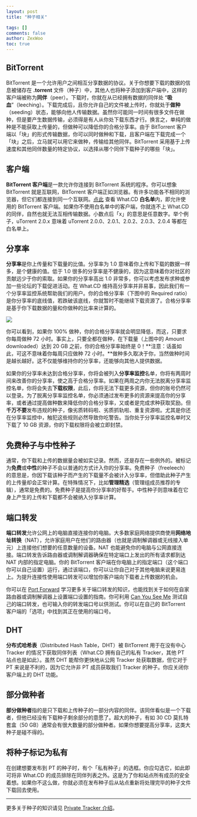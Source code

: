 ```yaml
---
layout: post
title: "种子相关"

tags: []
comments: false
author: ZexWoo
toc: true
---
```


## BitTorrent

BitTorrent 是一个允许用户之间相互分享数据的协议。关于你想要下载的数据的信息被储存在 **.torrent** 文件（种子）中，其他人也将种子添加到客户端中，这样的客户端被称为**同伴**（peer）。下载时，你就在从已经拥有数据的同伴处 “**吸血**”（leeching）。下载完成后，且你允许自己的文件被上传时，你就处于**做种**（seeding）状态，能够向他人传输数据。虽然你可能同一时间有很多文件在做种，但是要产生数据传输，必须得是有人从你处下载东西才行。换言之，单纯的做种是不能获取上传量的，但做种可以降低你的合格分享率。由于 BitTorrent 客户端以「块」的形式传输数据，你可以同时做种和下载，且客户端在下载完成一个「块」之后，立马就可以用它来做种，传输给其他同伴。BitTorrent 采用基于上传速度和其他同伴数量的特定协议，以选择从哪个同伴下载种子的哪些「块」。

## 客户端
**BitTorrent 客户端**是一款允许你连接到 BitTorrent 系统的程序。你可以想象 BitTorrent 就是互联网，BitTorrent 客户端正如浏览器。有许多功能各不相同的浏览器，但它们都连接到同一个互联网。[点此](/WCDInterview/client-zh.md/) 查看 What.CD **白名单**内，即允许使用的 BitTorrent 客户端。如果你不使用白名单中的客户端，你就连不上 What.CD 的同伴，自然也就无法互相传输数据。小数点后「x」的意思是任意数字。举个例子，uTorrent 2.0.x 意味着 uTorrent 2.0.0、2.0.1、2.0.2、2.0.3、2.0.4 等都在白名单上。

## 分享率

**分享率**是你上传量和下载量的比值。分享率为 1.0 意味着你上传和下载的数据一样多，是个健康的值。低于 1.0 很多的分享率是不健康的，因为这意味着你对社区的贡献远少于你的索取。如果你的分享率高出 1.0 非常多，你可以考虑发布求种或参加一些论坛的下载促进活动。在 What.CD 维持高分享率并非易事，因此我们有一个分享率监控系统帮助我们的用户。你的合格分享率（下图中的 Required ratio）是你分享率的底线值，若跌破该底线，你就暂时不能继续下载资源了。合格分享率是基于你下载数据的量和你做种的比率来计算的。

![](https://opentrackers.org/whatinterviewprep.com/wp-content/uploads/2012/08/Ratio.png)

你可以看到，如果你 100% 做种，你的合格分享率就会明显降低，而这，只要求你每周做种 72 小时。事实上，只要全都在做种，在下载量（上图中的 Amount downloaded）达到 20 GB 之前，你的合格分享率始终是 0！**注意：话虽如此，可这不意味着你每周只应做种 72 小时。**做种多久取决于你，当然做种时间是越长越好。这不仅能够维持你的分享率，还能够向其他人提供数据。

如果你的分享率未达到合格分享率，你将会被列入**分享率监控**名单，你将有两周时间来改善你的分享率，使之高于合格分享率。如果在两周之内你无法脱离分享率监控名单，你将会失去**下载权限**，此后，你将无法下载更多资源，但你的账号仍然可以登录。为了脱离分享率监控名单，你必须通过发布更多的资源来提高你的分享率，或者通过提高做种数来降低你的合格分享率，又或者是完成求种获取奖励。但**千万不要**发布违规的种子，像劣质转码啦、劣质抓轨啦、重复资源啦。尤其是你还在分享率监控中，触犯这些规则必然导致你吃警告。当你处于分享率监控名单时又下载了 10 GB 资源，你的下载权限将会被立即封禁。

## 免费种子与中性种子

通常，你下载和上传的数据量会被如实记录。然而，还是存在一些例外的。被标记为**免费**或**中性**的种子不会以普通的方式计入你的分享率。免费种子（freeleech）的意思是，你因下载该种子而产生的下载量不会被计入分享率，但借助此种子产生的上传量却会正常计算。在特殊情况下，比如**管理精选**（管理组成员推荐的专辑），通常是免费的。免费种子是提高你分享率的好帮手。中性种子则意味着在它身上产生的上传和下载都不会被纳入分享率计算。

## 端口转发

**端口转发**允许公网上的电脑直接连接你的电脑。大多数家庭网络提供商使用**网络地址转换**（NAT），允许家庭用户在他们的路由器（也就是调制解调器或无线接入单元）上连接他们想要的任意数量的设备。NAT 也能避免你的电脑与公网直接连接。端口转发告诉路由器或调制解调器确保在特定端口上发出的所有请求都到达 NAT 内部的指定电脑。你的 BitTorrent 客户端在你电脑上的指定端口（这个端口你可以自己设置）运行，通过该端口，你可以让你自己对于其他电脑来说更易连上。为提升连接性使用端口转发可以增加你客户端向下载者上传数据的机会。

你可以在 [Port Forward](http://portforward.com/) 学习更多关于端口转发的知识，也能找到关于如何在自家路由器或调制解调器上设置端口设置的指南。你可利用 [Can You See Me](http://www.canyouseeme.org/) 测试自己的端口转发，也可输入你的转发端口号以供测试。你可以在自己的 BitTorrent 客户端的「选项」中找到其正在使用的端口号。

## DHT

**分布式哈希表**（Distributed Hash Table，DHT）被 BitTorrent 用于在没有中心 Tracker 的情况下获取同伴列表（What.CD 拥有自己的私有 Tracker，其他 PT 站点也是如此）。虽然 DHT 能帮你更快地从公网 Tracker 处获取数据，但它对于 PT 来说是不利的，因为它允许非 PT 成员获取我们 Tracker 的种子。你应关闭你客户端上的 DHT 功能。

## 部分做种者

**部分做种者**指的是只下载和上传种子的一部分内容的同伴。该同伴看似是一个下载者，但他已经没有下载种子剩余部分的意愿了。超大的种子，有如 30 CD 莫扎特套盒（50 GB）通常会有很大数量的部分做种者。如果你想要提高分享率，这类大种子是碰不得的。

## 将种子标记为私有

在创建想要发布到 PT 的种子时，有个「私有种子」的选框。你应勾选它，如此即可将非 What.CD 的成员排除在同伴列表之外。这是为了你和站点所有成员的安全着想。如果你不这么做，你就必须在发布种子后从站点重新将处理完毕的种子文件下载回去使用。

---

更多关于种子的知识请见 [Private Tracker 介绍](https://zexwoo.github.io/private_tracker_introduction/)。